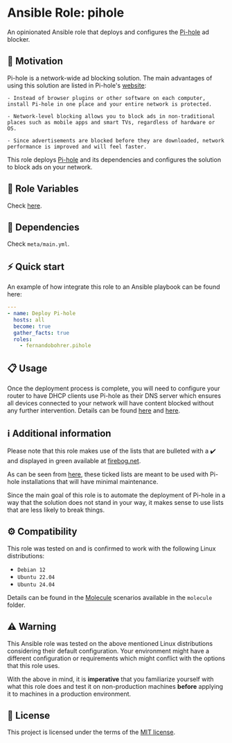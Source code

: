 # Ansible Role: pihole

An opinionated Ansible role that deploys and configures the [Pi-hole][01] ad blocker.

## 🚀 Motivation

Pi-hole is a network-wide ad blocking solution. The main advantages of using this solution are listed in Pi-hole's [website][01]:

```text
- Instead of browser plugins or other software on each computer, install Pi-hole in one place and your entire network is protected.

- Network-level blocking allows you to block ads in non-traditional places such as mobile apps and smart TVs, regardless of hardware or OS.

- Since advertisements are blocked before they are downloaded, network performance is improved and will feel faster.
```

This role deploys [Pi-hole][01] and its dependencies and configures the solution to block ads on your network.

## 📑 Role Variables

Check [here][02].

## 🧰 Dependencies

Check `meta/main.yml`.

## ⚡ Quick start

An example of how integrate this role to an Ansible playbook can be found here:

```yml
---
- name: Deploy Pi-hole
  hosts: all
  become: true
  gather_facts: true
  roles:
    - fernandobohrer.pihole
```

## 📋 Usage

Once the deployment process is complete, you will need to configure your router to have DHCP clients use Pi-hole as their DNS server which ensures all devices connected to your network will have content blocked without any further intervention. Details can be found [here][03] and [here][04].

## ℹ️ Additional information

Please note that this role makes use of the lists that are bulleted with a ✔️ and displayed in green available at [firebog.net][05].

As can be seen from [here][06], these ticked lists are meant to be used with Pi-hole installations that will have minimal maintenance.

Since the main goal of this role is to automate the deployment of Pi-hole in a way that the solution does not stand in your way, it makes sense to use lists that are less likely to break things.

## ⚙️ Compatibility

This role was tested on and is confirmed to work with the following Linux distributions:

- `Debian 12`
- `Ubuntu 22.04`
- `Ubuntu 24.04`

Details can be found in the [Molecule][07] scenarios available in the `molecule` folder.

## ⚠️ Warning

This Ansible role was tested on the above mentioned Linux distributions considering their default configuration. Your environment might have a different configuration or requirements which might conflict with the options that this role uses.

With the above in mind, it is **imperative** that you familiarize yourself with what this role does and test it on non-production machines **before** applying it to machines in a production environment.

## 📝 License

This project is licensed under the terms of the [MIT license][08].

[01]: https://pi-hole.net/
[02]: defaults/main.yml
[03]: https://docs.pi-hole.net/main/post-install/
[04]: https://discourse.pi-hole.net/t/how-do-i-configure-my-devices-to-use-pi-hole-as-their-dns-server/245
[05]: https://firebog.net/
[06]: https://v.firebog.net/hosts/lists.php
[07]: https://github.com/fernandobohrer/ansible-molecule-scenarios
[08]: /LICENSE
